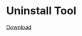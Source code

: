 # Uninstall Tool
[Download](https://github.com/tweeter-ops/uninstall-tool/releases/tag/december2021)
